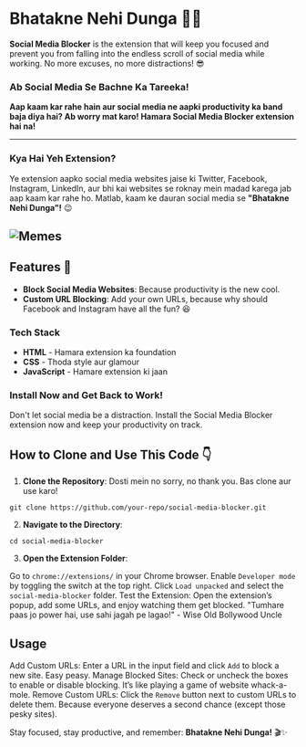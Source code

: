 # Bhatakne Nehi Dunga 🚫📱

**Social Media Blocker** is the extension that will keep you focused and prevent you from falling into the endless scroll of social media while working. No more excuses, no more distractions! 😎

### **Ab Social Media Se Bachne Ka Tareeka!**

**Aap kaam kar rahe hain aur social media ne aapki productivity ka band baja diya hai? Ab worry mat karo! Hamara Social Media Blocker extension hai na!**

---

### **Kya Hai Yeh Extension?**

Ye extension aapko social media websites jaise ki Twitter, Facebook, Instagram, LinkedIn, aur bhi kai websites se roknay mein madad karega jab aap kaam kar rahe ho. Matlab, kaam ke dauran social media se **"Bhatakne Nehi Dunga"!** 😉

![Memes](https://indianmemetemplates.com/wp-content/uploads/2019/01/jor-jor-se-bolke-sabko-scheme-bata-de.jpg)
---

## Features 🎉

- **Block Social Media Websites**: Because productivity is the new cool.
- **Custom URL Blocking**: Add your own URLs, because why should Facebook and Instagram have all the fun? 😆

### **Tech Stack**

- **HTML** - Hamara extension ka foundation
- **CSS** - Thoda style aur glamour
- **JavaScript** - Hamare extension ki jaan

### **Install Now and Get Back to Work!**

Don't let social media be a distraction. Install the Social Media Blocker extension now and keep your productivity on track. 

## How to Clone and Use This Code 👇

1. **Clone the Repository**:
Dosti mein no sorry, no thank you. Bas clone aur use karo!

``` 
git clone https://github.com/your-repo/social-media-blocker.git
```

2. **Navigate to the Directory**:

```
cd social-media-blocker
```

3. **Open the Extension Folder**:

Go to `chrome://extensions/` in your Chrome browser.
Enable  `Developer mode` by toggling the switch at the top right.
Click `Load unpacked` and select the `social-media-blocker` folder.
Test the Extension: Open the extension’s popup, add some URLs, and enjoy watching them get blocked.
"Tumhare paas jo power hai, use sahi jagah pe lagao!" - Wise Old Bollywood Uncle

## Usage
Add Custom URLs: Enter a URL in the input field and click `Add` to block a new site. Easy peasy.
Manage Blocked Sites: Check or uncheck the boxes to enable or disable blocking. It’s like playing a game of website whack-a-mole.
Remove Custom URLs: Click the `Remove` button next to custom URLs to delete them. Because everyone deserves a second chance (except those pesky sites).


Stay focused, stay productive, and remember: **Bhatakne Nehi Dunga!** 🎬✨
